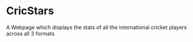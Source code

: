 # CricStars
A Webpage which displays the stats of all the international cricket players across all 3 formats

